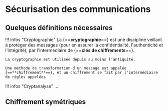 # Sécurisation des communications

## Quelques définitions nécessaires

!!! infos "Cryptographie"
    La {==**cryptographie**==} est une discipline veillant à protéger des messages (pour en assurer la confidentialité, l'authenticité et l'intégrité), par l'intermédiaire de {==**clés de chiffrements**==}.

    La cryptographie est utilisée depuis au moins l'antiquité.

    Une méthode de transformation d'un message est appelée {==**chiffrement**==}, et un chiffrement se fait par l'intermédiaire de règles appelées 

!!! infos "Cryptanalyse"
    ...


## Chiffrement symétriques

###
